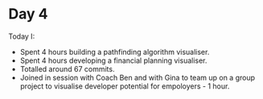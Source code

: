 # Day 4

Today I:

- Spent 4 hours building a pathfinding algorithm visualiser.
- Spent 4 hours developing a financial planning visualiser.
- Totalled around 67 commits.
- Joined in session with Coach Ben and with Gina to team up on a group project to visualise developer potential for empoloyers - 1 hour.